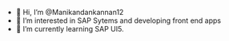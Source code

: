 - 👋 Hi, I’m @Manikandankannan12
- 👀 I’m interested in SAP Sytems and developing front end apps
- 🌱 I’m currently learning SAP UI5.
<!---
Manikandankannan12/Manikandankannan12 is a ✨ special ✨ repository because its `README.md` (this file) appears on your GitHub profile.
You can click the Preview link to take a look at your changes.
--->
